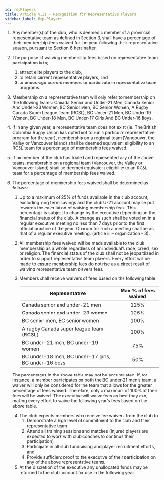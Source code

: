 ```yaml
---
id: repPlayers
title: Article VIII - Recognition for Representative Players
sidebar_label: Rep-Players
---
```


1. Any member(s) of the club, who is deemed a member of a provincial representative team as defined in Section 3, shall have a percentage of their membership fees waived for the year following their representative season, pursuant to Section 6 hereinafter.
2. The purpose of waiving membership fees based on representative team participation is to;
    1. attract elite players to the club,
    2. to retain current representative players, and
    3. to encourage current members to participate in representative team programs.
3. Membership on a representative team will only refer to membership on the following teams: Canada Senior and Under-21 Men, Canada Senior And Under-23 Women, BC Senior Men, BC Senior Women, A Rugby Canada Super League Team (RCSL), BC Under-21 Men, BC Under-19 Women, BC Under-18 Men, BC Under-17 Girls And BC Under-16 Boys.
4. If in any given year, a representative team does not exist (ie. The British Columbia Rugby Union has opted not to run a particular representative program for the year), membership on a regional team (Vancouver, the Valley or Vancouver Island) shall be deemed equivalent eligibility to an RCSL team for a percentage of membership fees waived.
5. If no member of the club has trialed and represented any of the above teams, membership on a regional team (Vancouver, the Valley or Vancouver Island) shall be deemed equivalent eligibility to an RCSL team for a percentage of membership fees waived.
6. The percentage of membership fees waived shall be determined as follows:
    1. Up to a maximum of 25% of funds available in the club account, excluding long term savings and the club U-21 account may be put towards the calculation of waiving membership fees. This percentage is subject to change by the executive depending on the financial status of the club. A change as such shall be voted on in a regular executive meeting no less than 7 days prior to the first official practice of the year. Quorum for such a meeting shall be as that of a regular executive meeting. (article iii – organization – 3).
    2. All membership fees waived will be made available to the club membership as a whole regardless of an individual’s race, creed, sex or religion. The financial status of the club shall not be jeopardized in order to support representative team players. Every effort will be made to ensure membership fees do not rise as a direct result of waiving representative team players fees.
    3. Members shall receive waivers of fees based on the following table:

          | Representative                                       |Max % of fees waived|
          | -------------                                        | :---------------:  |
          |Canada senior and under-21 men                        |        125%        |
          |Canada senior and under-23 women                      |        125%        |
          |BC senior men, BC senior women                        |        100%        |
          |A rugby Canada super league team (RCSL)               |        100%        |
          |BC under-21 men, BC under-19 women                    |        75%         |
          |BC under-18 men, BC under-17 girls, BC under-16 boys  |        50%         |

    The percentages in the above table may not be accumulated. If, for instance, a member participates on both the BC under-21 men’s team, a waiver will only be considered for the team that allows for the greater percentage of fees waived. Therefore, only a maximum of 100% of their fees will be waived. The executive will waive fees as best they can, making every effort to waive the following year’s fees based on the above table.
    
    4. The club expects members who receive fee waivers from the club to
        1. Demonstrate a high level of commitment to the club and their representative team
        2. Attend all training sessions and matches (injured players are expected to work with club coaches to continue their participation)
        3. Participate in all club fundraising and player recruitment efforts, and
        4. Provide sufficient proof to the executive of their participation on any of the above representative teams.
    5. At the discretion of the executive any unallocated funds may be returned to the club account for use in the following year.